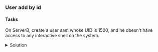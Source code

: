 ### User add by id

#### Tasks

On ServerB, create a user sam whose UID is 1500, and he doesn't have access to any interactive shell on the system.

<details><summary>Solution</summary>



1. To create a new user account named "sam" with the specified user ID "1500" and shell "/sbin/nologin", run:
```
# useradd -u 1500 -s /sbin/nologin sam
```
2. To display the user and group ID of the user "sam", run:
```
# id sam
```
3. To verify, try switching to the user sam account by opening a new shell session with sam's environment settings:
```
# su - sam
```

Also, you can show the last line in the /etc/passwd file by running:
```
# tail -1 /etc/passwd 
```
</details>